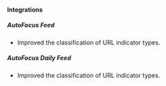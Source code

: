 
#### Integrations
##### AutoFocus Feed
- Improved the classification of URL indicator types.
##### AutoFocus Daily Feed
- Improved the classification of URL indicator types.
